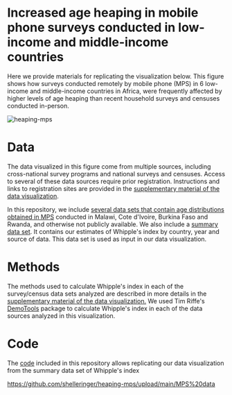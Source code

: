 # Increased age heaping in mobile phone surveys conducted in low-income and middle-income countries

Here we provide materials for replicating the visualization below. This figure shows how surveys conducted remotely by mobile phone (MPS) in 6 low-income and middle-income countries in Africa, were frequently affected by higher levels of age heaping than recent household surveys and censuses conducted in-person.

![heaping-mps](https://user-images.githubusercontent.com/76268216/205479067-c42da785-b0a2-42fe-86f1-e67135f508d2.png)

# Data

The data visualized in this figure come from multiple sources, including cross-national survey programs and national surveys and censuses. Access to several of these data sources require prior registration. Instructions and links to registration sites are provided in the [supplementary material of the data visualization](https://github.com/shelleringer/heaping-mps/blob/main/Heaping-methods-12042022sh.docx). 

In this repository, we include [several data sets that contain age distributions obtained in MPS](https://github.com/shelleringer/heaping-mps/upload/main/MPS%20data) conducted in Malawi, Cote d'Ivoire, Burkina Faso and Rwanda, and otherwise not publicly available. We also include a [summary data set](https://github.com/shelleringer/heaping-mps/blob/main/heaping-series.csv). It contains our estimates of Whipple's index by country, year and source of data. This data set is used as input in our data visualization.

# Methods

The methods used to calculate Whipple's index in each of the survey/census data sets analyzed are described in more details in the [supplementary material of the data visualization.](https://github.com/shelleringer/heaping-mps/blob/main/Heaping-methods-12042022sh.docx) We used Tim Riffe's [DemoTools](https://timriffe.github.io/DemoTools/) package to calculate Whipple's index in each of the data sources analyzed in this visualization. 

# Code

The [code](https://github.com/shelleringer/heaping-mps/blob/main/heaping_visualization.R) included in this repository allows replicating our data visualization from the summary data set of Whipple's index


https://github.com/shelleringer/heaping-mps/upload/main/MPS%20data

